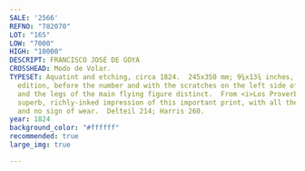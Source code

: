 ```yaml
---
SALE: '2566'
REFNO: "782070"
LOT: "165"
LOW: "7000"
HIGH: "10000"
DESCRIPT: FRANCISCO JOSÉ DE GOYA
CROSSHEAD: Modo de Volar.
TYPESET: Aquatint and etching, circa 1824.  245x350 mm; 9¾x13¾ inches, wide margins.  First
  edition, before the number and with the scratches on the left side of the plate
  and the legs of the main flying figure distinct.  From <i>Los Proverbios</i>.  A
  superb, richly-inked impression of this important print, with all the details distinct
  and no sign of wear.  Delteil 214; Harris 260.
year: 1824
background_color: "#ffffff"
recommended: true
large_img: true

---
```

